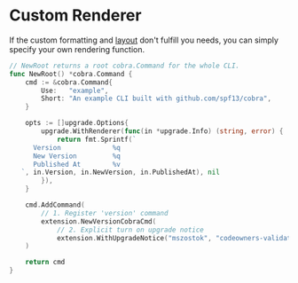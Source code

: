 # Custom Renderer

If the custom formatting and [layout](./layout.md) don't fulfill you needs, you can simply specify your own rendering function.

```go
// NewRoot returns a root cobra.Command for the whole CLI.
func NewRoot() *cobra.Command {
	cmd := &cobra.Command{
		Use:   "example",
		Short: "An example CLI built with github.com/spf13/cobra",
	}

	opts := []upgrade.Options{
		upgrade.WithRenderer(func(in *upgrade.Info) (string, error) {
			return fmt.Sprintf(`
      Version             %q
      New Version         %q
      Published At        %v
   `, in.Version, in.NewVersion, in.PublishedAt), nil
		}),
	}

	cmd.AddCommand(
		// 1. Register 'version' command
		extension.NewVersionCobraCmd(
			// 2. Explicit turn on upgrade notice
			extension.WithUpgradeNotice("mszostok", "codeowners-validator", opts...)),
	)

	return cmd
}
```
